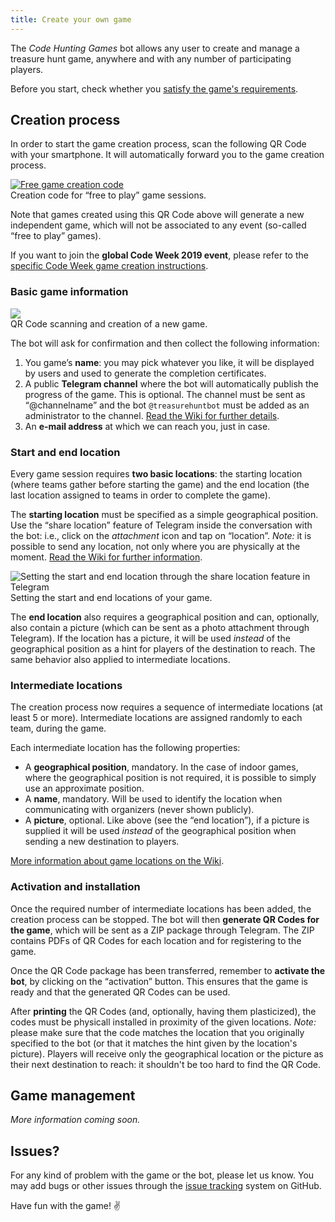 ```yaml
---
title: Create your own game
---
```


<p class="lead">
The <i>Code Hunting Games</i> bot allows any user to create and manage a treasure hunt game, anywhere and with any number of participating players.
</p>

Before you start, check whether you [satisfy the game's requirements](/en/requirements).

## Creation process

In order to start the game creation process, scan the following QR&nbsp;Code with your smartphone.
It will automatically forward you to the game creation process.

<div class="picture">
    <a href="https://t.me/treasurehuntbot?start=free-to-play">
        <img src="/assets/images/qrcode-free-code-hunting.jpg" alt="Free game creation code" />
    </a>
    <div class="didascaly">Creation code for “free to play” game sessions.</div>
</div>

Note that games created using this QR&nbsp;Code above will generate a new independent game, which will not be associated to any event (so-called “free to play” games).

If you want to join the **global Code&nbsp;Week&nbsp;2019 event**, please refer to the [specific Code&nbsp;Week game creation instructions](/codeweek2019).

### Basic game information

<div class="anim-guide">
    <img src="/assets/images/qrcode-scan.gif" />
    <div class="didascaly">QR&nbsp;Code scanning and creation of a new game.</div>
</div>

The bot will ask for confirmation and then collect the following information:

1. You game’s **name**: you may pick whatever you like, it will be displayed by users and used to generate the completion certificates.
1. A public **Telegram channel** where the bot will automatically publish the progress of the game. This is optional. The channel must be sent as “@channelname” and the bot `@treasurehuntbot` must be added as an administrator to the channel. [Read the Wiki for further details](https://github.com/CodeMOOC/TreasureHuntBot/wiki/Setting-up-a-public-channel).
1. An **e-mail address** at which we can reach you, just in case.

### Start and end location

Every game session requires **two basic locations**: the starting location (where teams gather before starting the game) and the end location (the last location assigned to teams in order to complete the game).

The **starting location** must be specified as a simple geographical position.
Use the “share location” feature of Telegram inside the conversation with the bot: i.e., click on the *attachment* icon and tap on “location”.
*Note:* it is possible to send any location, not only where you are physically at the moment.
[Read the Wiki for further information](https://github.com/CodeMOOC/TreasureHuntBot/wiki/Setting-up-game-locations).

<div class="anim-guide">
    <img src="/assets/images/share-location.gif" alt="Setting the start and end location through the share location feature in Telegram" />
    <div class="didascaly">Setting the start and end locations of your game.</div>
</div>

The **end location** also requires a geographical position and can, optionally, also contain a picture (which can be sent as a photo attachment through Telegram).
If the location has a picture, it will be used *instead* of the geographical position as a hint for players of the destination to reach.
The same behavior also applied to intermediate locations.

### Intermediate locations

The creation process now requires a sequence of intermediate locations (at least&nbsp;5 or more).
Intermediate locations are assigned randomly to each team, during the game.

Each intermediate location has the following properties:

* A **geographical position**, mandatory. In the case of indoor games, where the geographical position is not required, it is possible to simply use an approximate position.
* A **name**, mandatory. Will be used to identify the location when communicating with organizers (never shown publicly).
* A **picture**, optional. Like above (see the “end location”), if a picture is supplied it will be used *instead* of the geographical position when sending a new destination to players.

[More information about game locations on the Wiki](https://github.com/CodeMOOC/TreasureHuntBot/wiki/Setting-up-game-locations).

### Activation and installation

Once the required number of intermediate locations has been added, the creation process can be stopped.
The bot will then **generate QR&nbsp;Codes for the game**, which will be sent as a ZIP&nbsp;package through Telegram.
The ZIP contains PDFs of QR&nbsp;Codes for each location and for registering to the game.

Once the QR&nbsp;Code package has been transferred, remember to **activate the bot**, by clicking on the “activation” button.
This ensures that the game is ready and that the generated QR&nbsp;Codes can be used.

After **printing** the QR&nbsp;Codes (and, optionally, having them plasticized), the codes must be physicall installed in proximity of the given locations.
*Note:* please make sure that the code matches the location that you originally specified to the bot (or that it matches the hint given by the location's picture).
Players will receive only the geographical location or the picture as their next destination to reach: it shouldn't be too hard to find the QR&nbsp;Code.

## Game management

*More information coming soon.*

## Issues?

For any kind of problem with the game or the bot, please let us know.
You may add bugs or other issues through the [issue tracking](https://github.com/CodeMOOC/TreasureHuntBot/issues) system on GitHub.

Have fun with the game! ✌
